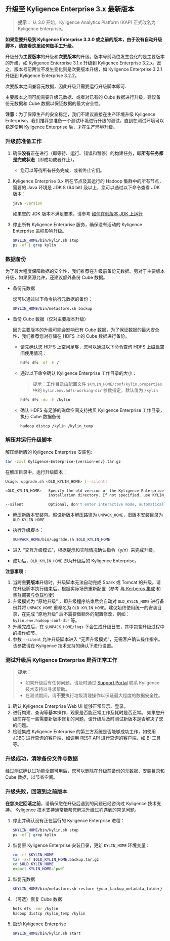 ## 升级至 Kyligence Enterprise 3.x 最新版本

> **提示：** 从 3.0 开始，Kyligence Analytics Platform (KAP) 正式改名为 Kyligence Enterprise。

**如果您要升级到 Kyligence Enterprise 3.3.0 或之前的版本，由于没有自动升级脚本，请查看这里[如何做手工升级](upgrade_ke.cn.md)。**

升级分为**主要版本**的升级和**次要版本**的升级。版本号前两位发生变化的是主要版本的升级，如 Kyligence Enterprise 3.1.x 升级到 Kyligence Enterprise 3.2.x。反之，版本号前两位不发生变化则是次要版本升级，如 Kyligence Enterprise 3.2.1 升级到 Kyligence Enterprise 3.2.2。

次要版本之间兼容元数据，因此升级只需要运行升级脚本即可.

主要版本之间可能需要升级元数据、或者对已有的 Cube 数据进行升级，建议备份元数据和 Cube 数据以保证数据的最大安全性。

**注意**：为了保障生产的安全稳定，我们不建议直接在生产环境升级 Kyligence Enterprise。我们推荐您准备一个测试环境进行升级的测试，直到在测试环境可以稳定使用 Kyligence Enterprise 后，才在生产环境升级。

### 升级前准备工作

1. 确保**没有**正在进行（即等待、运行、错误和暂停）的构建任务，即**所有任务都是完成状态**（即成功或者终止）。

   - 您可以等待所有任务完成，或者终止它们。

2. Kyligence Enterprise 3.x 所在节点及其运行的 Hadoop 集群中的所有节点，需要的 Java 环境是 JDK 8 (64 bit) 及以上，您可以通过以下命令查看 JDK 版本：

   ```bash
   java -version
   ```
   如果您的 JDK 版本不满足要求，请参考 [如何在低版本 JDK 上运行](../../appendix/run_on_jdk7.cn.md)

3. 停止所有 Kyligence Enterprise 服务，确保没有活动的 Kyligence Enterprise 进程影响升级。

   ```sh
   $KYLIN_HOME/bin/kylin.sh stop
   ps -ef | grep kylin
   ```

### 数据备份

为了最大程度保障数据的安全性，我们推荐在升级前备份元数据。另对于主要版本升级，如果资源允许，还建议额外备份 Cube 数据。

- 备份元数据

  您可以通过以下命令执行元数据的备份：

  ```sh
  $KYLIN_HOME/bin/metastore.sh backup
  ```

- 备份 Cube 数据（仅对主要版本升级）

  因为主要版本的升级可能会影响已有 Cube 数据，为了保证数据的最大安全性，我们推荐您对存储在 HDFS 上的 Cube 数据进行备份。

  - 请先确认您 HDFS 上空间足够，您可以通过以下命令查询 HDFS 上磁盘空间使用情况：
    ```sh
    hdfs dfs -df -h /
    ```
  - 通过以下命令确认 Kyligence Enterprise 工作目录的大小：
    > 提示：工作目录由配置文件 `$KYLIN_HOME/conf/kylin.properties` 中的 `kylin.env.hdfs-working-dir` 参数指定，默认值为 `/kylin`
    ```sh
    hdfs dfs -du -h /kylin
    ```
  - 确认 HDFS 有足够的磁盘空间支持拷贝 Kyligence Enterprise 工作目录，执行 Cube 数据备份
    ```sh
    hadoop distcp /kylin /kylin_temp
    ```

### 解压并运行升级脚本

解压缩新版的 Kyligence Enterprise 安装包:

```sh
tar -zxvf Kyligence-Enterprise-{version-env}.tar.gz
```
在解压目录中，运行升级脚本：

```sh
Usage: upgrade.sh <OLD_KYLIN_HOME> [--silent]

<OLD_KYLIN_HOME>   Specify the old version of the Kyligence Enterprise
                   installation directory. If not specified, use KYLIN_HOME by default.

--silent           Optional, don't enter interactive mode, automatically complete the upgrade.
```

- 解压新版本安装包。假设新版本解压路径为 `UNPACK_HOME`，旧版本安装目录为 `OLD_KYLIN_HOME`

- 执行升级脚本：
  ```sh
  $UNPACK_HOME/bin/upgrade.sh $OLD_KYLIN_HOME
  ```
  
- 进入 “交互升级模式”，根据提示和实际情况确认指令（y/n）来完成升级。

- 成功后，`OLD_KYLIN_HOME` 即为升级后的 Kyligence Enterprise。

**注意事项**：

1. 当跨**主要版本**升级时，升级脚本无法自动完成 Spark 或 Tomcat 的升级。请在升级脚本执行结束后，根据实际场景重新配置（参考 [与 Kerberos 集成](../../security/kerberos.cn.md) 和 [集群部署与负载均衡](../../installation/deploy/cluster_lb.cn.md)）
2. 升级模式为 “原地升级” ，即升级程序结束后会自动对 `OLD_KYLIN_HOME` 进行备份并将 `UNPACK_HOME` 重命名为 `OLD_KYLIN_HOME`。建议始终使用统一的安装目录，在完成 “原地升级” 后不需要做额外的配置修改，例如：`kylin.env.hadoop-conf-dir` 等。
3. 升级完成后，在 `$UNPACK_HOME/logs` 下会生成升级日志，其中包含升级过程中的操作细节。
4. 参数 `--silent` 允许升级脚本进入 “无声升级模式”，无需客户确认操作指令。该参数请在 Kyligence 技术支持的确认下进行设置。

### 测试升级后 Kyligence Enterprise 是否正常工作

> **提示：**
>
> - 如果升级后有任何问题，请及时通过 [Support Portal](https://support.kyligence.io/#/) 联系 Kyligence 技术支持以寻求帮助。
> - 在测试期间，请**不要**执行垃圾清理操作以保证最大程度的数据安全性。

1. 确认 Kyligence Enterprise Web UI 能够正常显示、登录。
2. 进行构建、查询等基本操作，观察是否能正常工作及耗时是否正常。
   如果您升级前存在一些需要新版本修复的问题，请升级后及时测试新版本是否解决了您的问题。
3. 检验集成 Kyligence Enterprise 的第三方系统是否能够成功工作，如使用 JDBC 进行查询的客户端、如调用 REST API 进行查询的客户端、如 BI 工具等。

### 升级成功，清除备份文件与数据

经过测试确认过功能全部可用后，您可以删除在升级前备份的元数据、安装目录和 Cube 数据，以节省空间。

### 升级失败，回滚到之前版本

**在您决定回滚之前**，请确保您在升级后遇到的问题已经咨询过 Kyligence 技术支持。 Kyligence 技术支持通常能帮您解决升级过程遇到的常见问题。

1. 停止并确认没有正在运行的 Kyligence Enterprise 进程：

   ```sh
   $KYLIN_HOME/bin/kylin.sh stop
   ps -ef | grep kylin
   ```

2. 恢复原 Kyligence Enterprise 安装目录，更新 `KYLIN_HOME` 环境变量：

   ```sh
   rm -rf $KYLIN_HOME
   tar -zxf $OLD_KYLIN_HOME.backup.tar.gz
   cd $OLD_KYLIN_HOME
   export KYLIN_HOME=`pwd`
   ```

3. 恢复元数据

   ```sh
   $KYLIN_HOME/bin/metastore.sh restore {your_backup_metadata_folder}
   ```

4. （可选）恢复 Cube 数据

   ```sh
   hdfs dfs -rmr /kylin
   hadoop distcp /kylin_temp /kylin
   ```

5. 启动 Kyligence Enterprise

   ```sh
   $KYLIN_HOME/bin/kylin.sh start
   ```

